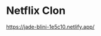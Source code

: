 # Netflix Clon
<a href="https://jade-blini-1e5c10.netlify.app/">https://jade-blini-1e5c10.netlify.app/</a>
